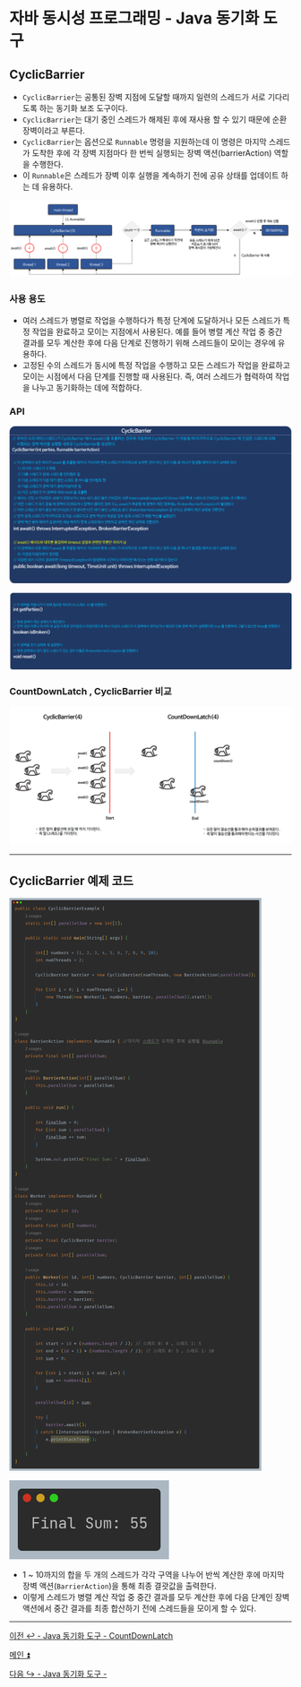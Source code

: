 # 자바 동시성 프로그래밍 - Java 동기화 도구

## CyclicBarrier

- `CyclicBarrier`는 공통된 장벽 지점에 도달할 때까지 일련의 스레드가 서로 기다리도록 하는 동기화 보조 도구이다.
- `CyclicBarrier`는 대기 중인 스레드가 해제된 후에 재사용 할 수 있기 때문에 순환 장벽이라고 부른다.
- `CyclicBarrier`는 옵션으로 `Runnable` 명령을 지원하는데 이 명령은 마지막 스레드가 도착한 후에 각 장벽 지점마다 한 번씩 실행되는 장벽 액션(barrierAction) 역할을 수행한다.
- 이 `Runnable`은 스레드가 장벽 이후 실행을 계속하기 전에 공유 상태를 업데이트 하는 데 유용하다.

![img_34.png](image/img_34.png)

### 사용 용도

- 여러 스레드가 병렬로 작업을 수행하다가 특정 단계에 도달하거나 모든 스레드가 특정 작업을 완료하고 모이는 지점에서 사용된다. 예를 들어 병렬 계산 작업 중
    중간 결과를 모두 계산한 후에 다음 단계로 진행하기 위해 스레드들이 모이는 경우에 유용하다.
- 고정된 수의 스레드가 동시에 특정 작업을 수행하고 모든 스레드가 작업을 완료하고 모이는 시점에서 다음 단계를 진행할 때 사용된다. 즉, 여러 스레드가 협력하여
    작업을 나누고 동기화하는 데에 적합하다.

### API

![img_35.png](image/img_35.png)

![img_36.png](image/img_36.png)

### CountDownLatch , CyclicBarrier 비교

![img_37.png](image/img_37.png)

---

## CyclicBarrier 예제 코드

![img_38.png](image/img_38.png)

![img_39.png](image/img_39.png)

- 1 ~ 10까지의 합을 두 개의 스레드가 각각 구역을 나누어 반씩 계산한 후에 마지막 장벽 액션(`BarrierAction`)을 통해 최종 결괏값을 출력한다.
- 이렇게 스레드가 병렬 계산 작업 중 중간 결과를 모두 계산한 후에 다음 단계인 장벽 액션에서 중간 결과를 최종 합산하기 전에 스레드들을 모이게 할 수 있다.

---

[이전 ↩️ - Java 동기화 도구 - CountDownLatch](https://github.com/genesis12345678/TIL/blob/main/Java/reactive/javaSync/CountDownLatch.md)

[메인 ⏫](https://github.com/genesis12345678/TIL/blob/main/Java/reactive/Main.md)

[다음 ↪️ - Java 동기화 도구 - ]()